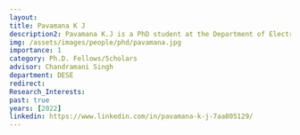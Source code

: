 ```yaml
---
layout: 
title: Pavamana K J
description2: Pavamana K.J is a PhD student at the Department of Electronic Systems Engineering, Indian Institute of Science, working with Prof. Chandramani Singh. He obtained his B.Tech degree in Telecommunication Engineering from M.S. Ramaiah Institute of Technology, Bangalore. Before joining IISc, he worked as an intern in IISc- TCS Innovation lab, SID, IISc, where he worked on smart wearables project. His research interests are in restless multi-armed bandits in caching networks. His research revolves around designing a caching policy efficiently to enhance the services given to the users by providing faster connectivity and lower latency. Currently, he is working on showing threshold optimal policy,  proving the indexability of restless bandits and developing algorithms to find whittle indices.
img: /assets/images/people/phd/pavamana.jpg
importance: 1
category: Ph.D. Fellows/Scholars 
advisor: Chandramani Singh
department: DESE
redirect: 
Research_Interests:
past: true
years: [2022]
linkedin: https://www.linkedin.com/in/pavamana-k-j-7aa805129/
---
```

